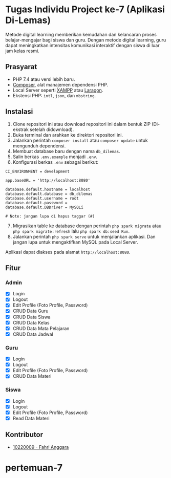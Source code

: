 # Tugas Individu Project ke-7 (Aplikasi Di-Lemas)

Metode digital learning memberikan kemudahan dan kelancaran proses belajar-mengajar bagi siswa
dan guru. Dengan metode digital learning, guru dapat meningkatkan intensitas komunikasi interaktif
dengan siswa di luar jam kelas resmi.

## Prasyarat

- PHP 7.4 atau versi lebih baru.
- [Composer](https://getcomposer.org/), alat manajemen dependensi PHP.
- Local Server seperti [XAMPP](https://www.apachefriends.org/index.html) atau [Laragon](https://laragon.org/).
- Ekstensi PHP: `intl`, `json`, dan `mbstring`.

## Instalasi

1. Clone repositori ini atau download repositori ini dalam bentuk ZIP (Di-ekstrak setelah didownload).
2. Buka terminal dan arahkan ke direktori repositori ini.
3. Jalankan perintah `composer install` atau `composer update` untuk mengunduh dependensi.
4. Membuat database baru dengan nama `db_dilemas`.
5. Salin berkas `.env.example` menjadi `.env`.
6. Konfigurasi berkas `.env` sebagai berikut:
```
CI_ENVIRONMENT = development

app.baseURL = 'http://localhost:8080'

database.default.hostname = localhost
database.default.database = db_dilemas
database.default.username = root
database.default.password = 
database.default.DBDriver = MySQLi

# Note: jangan lupa di hapus taggar (#)
```
7. Migrasikan table ke database dengan perintah `php spark migrate` atau `php spark migrate:refresh` lalu `php spark db:seed Run`.
8. Jalankan perintah `php spark serve` untuk menjalankan aplikasi. Dan jangan lupa untuk mengaktifkan MySQL pada Local Server.

Aplikasi dapat diakses pada alamat `http://localhost:8080`.

## Fitur

### Admin

- [X] Login
- [x] Logout
- [x] Edit Profile (Foto Profile, Password)
- [x] CRUD Data Guru
- [x] CRUD Data Siswa
- [x] CRUD Data Kelas
- [x] CRUD Data Mata Pelajaran
- [x] CRUD Data Jadwal

### Guru

- [x] Login
- [x] Logout
- [x] Edit Profile (Foto Profile, Password)
- [x] CRUD Data Materi

### Siswa

- [x] Login
- [x] Logout
- [x] Edit Profile (Foto Profile, Password)
- [x] Read Data Materi

## Kontributor

- [10220009 - Fahri Anggara](https://fahrianggara.my.id/)
# pertemuan-7
